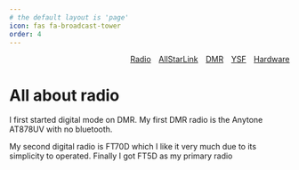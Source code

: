 ```yaml
---
# the default layout is 'page'
icon: fas fa-broadcast-tower
order: 4
---
```


<div style="display: flex; justify-content: space-between; align-items: flex-start;">
  <div style="min-width: 200px; text-align: right; width: 100%;">
    <nav>
      <a href="#" onclick="showTab('radio'); return false;" style="margin-right: 10px;">Radio</a>
      <a href="#" onclick="showTab('allstarlink'); return false;" style="margin-right: 10px;">AllStarLink</a>
      <a href="#" onclick="showTab('dmr'); return false;" style="margin-right: 10px;">DMR</a>
      <a href="#" onclick="showTab('ysf'); return false;" style="margin-right: 10px;">YSF</a>
      <a href="#" onclick="showTab('hardware'); return false;">Hardware</a>
    </nav>
  </div>
</div>

<div id="radio" class="tab-content">
  <h1>All about radio</h1>
  <p>I first started digital mode on DMR. My first DMR radio is the Anytone AT878UV with no bluetooth.</p>
  <p>My second digital radio is FT70D which I like it very much due to its simplicity to operated. Finally I got FT5D as my primary radio</p>
</div>

<div id="allstarlink" class="tab-content" style="display:none;">
  <h1>AllStarLink</h1>
  <p>AllStarLink is a network of Amateur Radio repeaters, remote base stations and hot spots accessible to each other via Voice over Internet Protocol. AllStarLink runs on a dedicated computer (including the Rasperry Pi) that you host at your home, radio site or computer center. It is based on the open source Asterisk PBX running our app_rpt application. App_rpt makes Asterisk a powerful system capable of controlling one or more radios. It provides linking of these radio "nodes" to other systems of similar construction anywhere in the world via VoIP.</p>
  <p>AllStarLink's primary use is as a dedicated computer node wired to your repeater or radio. Connections from Echolink, other VoIP clients and telephone calls are supported.</p>
  <p>Credit: <a href="https://www.allstarlink.org/">https://www.allstarlink.org/</a></p>
</div>

<div id="dmr" class="tab-content" style="display:none;">
  <h1>DMR</h1>
  <p>DMR stands for Digital Mobile Radio and is an international standard that has been defined for two-way radios. The DMR standard allows equipment developed by different manufacturers to operate together on the same network for all the functions defined within the standard.</p>

<p>The aim of the DMR standard was to create a digital radio system with low complexity and low cost that still allows for equipment from different manufacturers to work together, allowing users to shop around rather than being locked into a proprietary system which would be costly to replace and maintain.</p>

<p>European Telecommunications Standards Institute (ETSI) is responsible for the creation and maintenance of the DMR standard. The standard was first ratified in 2005 and has subsequently been updated and revised several times, most recently in November 2018.</p>

<p>Credit: <a href="https://www.motorolasolutions.com/en_xp/solutions/what-is-dmr.html">https://www.motorolasolutions.com/en_xp/solutions/what-is-dmr.html</a></p>

</div>

<div id="ysf" class="tab-content" style="display:none;">
  <h1>YSF</h1>
  <p>YSF is an abbreviation of Yaesu System Fusion, developed by Yaesu, one of the leading manufacturers of amateur radio equipment. YSF is a digital voice and data protocol that uses FDMA (Frequency-division multiple access).</p>
</div>

<div id="hardware" class="tab-content" style="display:none;">
  <h1>Hardware</h1>
  <p>I first started digital mode on DMR. My first DMR radio is the Anytone AT878UV with no bluetooth.</p>

<p>My second digital radio is FT70D which I like it very much due to its simplicity to operated. Finally I got FT5D as my primary radio</p>
</div>

<script>
function showTab(tabId) {
  var tabs = document.getElementsByClassName('tab-content');
  for (var i = 0; i < tabs.length; i++) {
    tabs[i].style.display = 'none';
  }
  document.getElementById(tabId).style.display = 'block';
}
</script>

